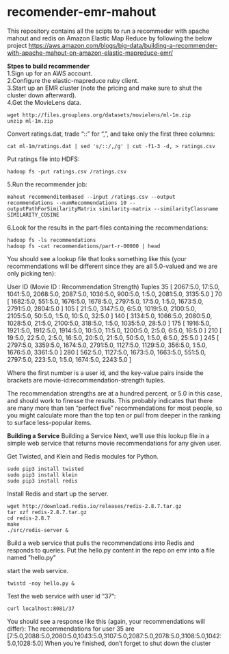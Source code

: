 # recomender-emr-mahout
This repository contains all the scipts to run a recommeder with apache mahout and redis on Amazon Elastic Map Reduce by following the below project https://aws.amazon.com/blogs/big-data/building-a-recommender-with-apache-mahout-on-amazon-elastic-mapreduce-emr/

**Stpes to build recommender**  
1.Sign up for an AWS account.  
2.Configure the elastic-mapreduce ruby client.  
3.Start up an EMR cluster (note the pricing and make sure to shut the cluster down afterward).  
4.Get the MovieLens data.  
```
wget http://files.grouplens.org/datasets/movielens/ml-1m.zip  
unzip ml-1m.zip
```
Convert ratings.dat, trade “::” for “,”, and take only the first three columns:
```
cat ml-1m/ratings.dat | sed 's/::/,/g' | cut -f1-3 -d, > ratings.csv
```

Put ratings file into HDFS:
```
hadoop fs -put ratings.csv /ratings.csv
```

5.Run the recommender job:  
```
mahout recommenditembased --input /ratings.csv --output recommendations --numRecommendations 10 --outputPathForSimilarityMatrix similarity-matrix --similarityClassname SIMILARITY_COSINE
```

6.Look for the results in the part-files containing the recommendations:  
```
hadoop fs -ls recommendations
hadoop fs -cat recommendations/part-r-00000 | head
```

You should see a lookup file that looks something like this (your recommendations will be different since they are all 5.0-valued and we are only picking ten):

User ID	(Movie ID : Recommendation Strength) Tuples
35	[ 2067:5.0, 17:5.0, 1041:5.0, 2068:5.0, 2087:5.0, 1036:5.0, 900:5.0, 1:5.0, 2081:5.0, 3135:5.0 ]
70	[ 1682:5.0, 551:5.0, 1676:5.0, 1678:5.0, 2797:5.0, 17:5.0, 1:5.0, 1673:5.0, 2791:5.0, 2804:5.0 ]
105	[ 21:5.0, 3147:5.0, 6:5.0, 1019:5.0, 2100:5.0, 2105:5.0, 50:5.0, 1:5.0, 10:5.0, 32:5.0 ]
140	[ 3134:5.0, 1066:5.0, 2080:5.0, 1028:5.0, 21:5.0, 2100:5.0, 318:5.0, 1:5.0, 1035:5.0, 28:5.0 ]
175	[ 1916:5.0, 1921:5.0, 1912:5.0, 1914:5.0, 10:5.0, 11:5.0, 1200:5.0, 2:5.0, 6:5.0, 16:5.0 ]
210	[ 19:5.0, 22:5.0, 2:5.0, 16:5.0, 20:5.0, 21:5.0, 50:5.0, 1:5.0, 6:5.0, 25:5.0 ]
245	[ 2797:5.0, 3359:5.0, 1674:5.0, 2791:5.0, 1127:5.0, 1129:5.0, 356:5.0, 1:5.0, 1676:5.0, 3361:5.0 ]
280	[ 562:5.0, 1127:5.0, 1673:5.0, 1663:5.0, 551:5.0, 2797:5.0, 223:5.0, 1:5.0, 1674:5.0, 2243:5.0 ]

Where the first number is a user id, and the key-value pairs inside the brackets are movie-id:recommendation-strength tuples.

The recommendation strengths are at a hundred percent, or 5.0 in this case, and should work to finesse the results. This probably indicates that there are many more than ten “perfect five” recommendations for most people, so you might  calculate more than the top ten or pull from deeper in the ranking to surface less-popular items.

**Building a Service**
Building a Service Next, we’ll use this lookup file in a simple web service that returns movie recommendations for any given user.

Get Twisted, and Klein and Redis modules for Python.
```
sudo pip3 install twisted
sudo pip3 install klein
sudo pip3 install redis
```

Install Redis and start up the server.
```
wget http://download.redis.io/releases/redis-2.8.7.tar.gz
tar xzf redis-2.8.7.tar.gz
cd redis-2.8.7
make
./src/redis-server &
```

Build a web service that pulls the recommendations into Redis and responds to queries. Put the hello.py content in the repo on emr into a file named "hello.py"

start the web service.
```
twistd -noy hello.py &
```

Test the web service with user id “37”:
```
curl localhost:8081/37
```

You should see a response like this (again, your recommendations will differ): The recommendations for user 35 are [7:5.0,2088:5.0,2080:5.0,1043:5.0,3107:5.0,2087:5.0,2078:5.0,3108:5.0,1042:5.0,1028:5.0] When you’re finished, don’t forget to shut down the cluster
